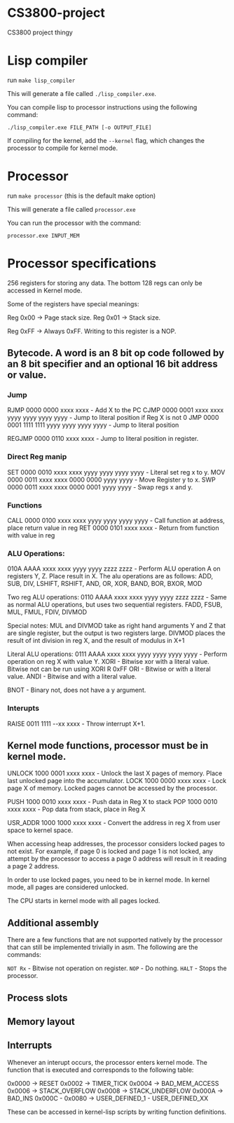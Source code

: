 # CS3800-project
CS3800 project thingy


# Lisp compiler

run `make lisp_compiler`

This will generate a file called `./lisp_compiler.exe`.

You can compile lisp to processor instructions using the following command:

`./lisp_compiler.exe FILE_PATH [-o OUTPUT_FILE]`

If compiling for the kernel, add the `--kernel` flag, which changes the processor to compile for kernel mode.

# Processor

run `make processor` (this is the default make option)

This will generate a file called `processor.exe`

You can run the processor with the command:

`processor.exe INPUT_MEM`

# Processor specifications

256 registers for storing any data. The bottom 128 regs can only be accessed in Kernel mode.

Some of the registers have special meanings:

Reg 0x00 -> Page stack size.
Reg 0x01 -> Stack size.

Reg 0xFF -> Always 0xFF. Writing to this register is a NOP.

## Bytecode. A word is an 8 bit op code followed by an 8 bit specifier and an optional 16 bit address or value.

### Jump
RJMP 0000 0000 xxxx xxxx - Add X to the PC
CJMP 0000 0001 xxxx xxxx yyyy yyyy yyyy yyyy - Jump to literal position if Reg X is not 0
JMP  0000 0001 1111 1111 yyyy yyyy yyyy yyyy - Jump to literal position

REGJMP 0000 0110 xxxx xxxx - Jump to literal position in register.

### Direct Reg manip
SET 0000 0010 xxxx xxxx yyyy yyyy yyyy yyyy - Literal set reg x to y.
MOV 0000 0011 xxxx xxxx 0000 0000 yyyy yyyy - Move Register y to x.
SWP 0000 0011 xxxx xxxx 0000 0001 yyyy yyyy - Swap regs x and y.

### Functions
CALL 0000 0100 xxxx xxxx yyyy yyyy yyyy yyyy - Call function at address, place return value in reg
RET 0000 0101 xxxx xxxx - Return from function with value in reg

### ALU Operations:
010A AAAA xxxx xxxx yyyy yyyy zzzz zzzz - Perform ALU operation A on registers Y, Z. Place result in X.
The alu operations are as follows:
ADD, SUB, DIV, LSHIFT, RSHIFT, AND, OR, XOR, BAND, BOR, BXOR, MOD

Two reg ALU operations:
0110 AAAA xxxx xxxx yyyy yyyy zzzz zzzz - Same as normal ALU operations, but uses two sequential registers.
FADD, FSUB, MUL, FMUL, FDIV,
DIVMOD

Special notes:
MUL and DIVMOD take as right hand arguments Y and Z that are single register, but the output is two registers large.
DIVMOD places the result of int division in reg X, and the result of modulus in X+1

Literal ALU operations:
0111 AAAA xxxx xxxx yyyy yyyy yyyy yyyy - Perform operation on reg X with value Y.
XORI - Bitwise xor with a literal value. Bitwise not can be run using XORI R 0xFF
ORI - Bitwise or with a literal value.
ANDI - Bitwise and with a literal value.

BNOT - Binary not, does not have a y argument.

### Interupts

RAISE 0011 1111 --xx xxxx - Throw interrupt X+1.

## Kernel mode functions, processor must be in kernel mode.

UNLOCK  1000 0001 xxxx xxxx - Unlock the last X pages of memory. Place last unlocked page into the accumulator.
LOCK    1000 0000 xxxx xxxx - Lock page X of memory. Locked pages cannot be accessed by the processor.

PUSH 1000 0010 xxxx xxxx - Push data in Reg X to stack
POP  1000 0010 xxxx xxxx - Pop data from stack, place in Reg X

USR_ADDR 1000 1000 xxxx xxxx - Convert the address in reg X from user space to kernel space.

When accessing heap addresses, the processor considers locked pages to not exist. For example, if page 0
is locked and page 1 is not locked, any attempt by the processor to access a page 0 address will result
in it reading a page 2 address.

In order to use locked pages, you need to be in kernel mode. In kernel mode, all pages are considered unlocked.

The CPU starts in kernel mode with all pages locked.

## Additional assembly

There are a few functions that are not supported natively by the processor that can still be implemented trivially in asm. The following are the commands:

`NOT Rx` - Bitwise not operation on register.
`NOP` - Do nothing.
`HALT` - Stops the processor.

## Process slots


## Memory layout



## Interrupts

Whenever an interupt occurs, the processor enters kernel mode. The function that is executed
and corresponds to the following table:

0x0000 -> RESET
0x0002 -> TIMER_TICK
0x0004 -> BAD_MEM_ACCESS
0x0006 -> STACK_OVERFLOW
0x0008 -> STACK_UNDERFLOW
0x000A -> BAD_INS
0x000C - 0x0080 -> USER_DEFINED_1 - USER_DEFINED_XX

These can be accessed in kernel-lisp scripts by writing function definitions.

